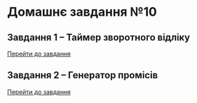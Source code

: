 # Домашнє завдання №10

## Завдання 1 – Таймер зворотного відліку
[Перейти до завдання](./dist/1-timer.html)

## Завдання 2 – Генератор промісів
[Перейти до завдання](./dist/2-snackbar.html)
